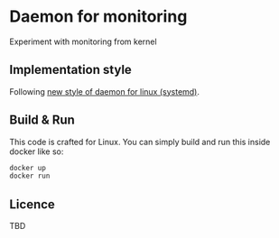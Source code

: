 # Daemon for monitoring

Experiment with monitoring from kernel

## Implementation style

Following [new style of daemon for linux (systemd)](http://0pointer.de/public/systemd-man/daemon.html#New-Style%20Daemons).


## Build & Run

This code is crafted for Linux. You can simply build and run this inside docker like so:

```bash
docker up
docker run 
```

## Licence

TBD


